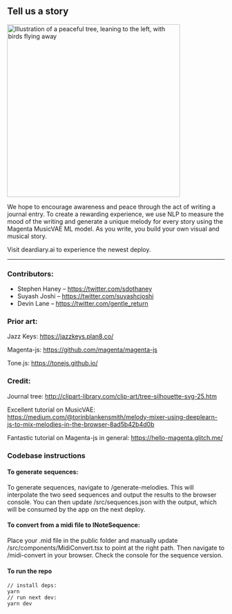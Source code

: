 ## Tell us a story

<img src="https://deardiary.ai/complete-tree.png" width="400" alt="Illustration of a peaceful tree, leaning to the left, with birds flying away" />

We hope to encourage awareness and peace through the act of writing a journal entry. To create a rewarding experience, we use NLP to measure the mood of the writing and generate a unique melody for every story using the Magenta MusicVAE ML model. As you write, you build your own visual and musical story.

Visit deardiary.ai to experience the newest deploy.

---

### Contributors:

- Stephen Haney – https://twitter.com/sdothaney
- Suyash Joshi – https://twitter.com/suyashcjoshi
- Devin Lane – https://twitter.com/gentle_return

### Prior art:

Jazz Keys: https://jazzkeys.plan8.co/

Magenta-js: https://github.com/magenta/magenta-js

Tone.js: https://tonejs.github.io/

### Credit:

Journal tree:
http://clipart-library.com/clip-art/tree-silhouette-svg-25.htm

Excellent tutorial on MusicVAE:
https://medium.com/@torinblankensmith/melody-mixer-using-deeplearn-js-to-mix-melodies-in-the-browser-8ad5b42b4d0b

Fantastic tutorial on Magenta-js in general:
https://hello-magenta.glitch.me/

### Codebase instructions

#### To generate sequences:

To generate sequences, navigate to /generate-melodies. This will interpolate the two seed sequences and output the results to the browser console. You can then update /src/sequences.json with the output, which will be consumed by the app on the next deploy.

#### To convert from a midi file to INoteSequence:

Place your .mid file in the public folder and manually update /src/components/MidiConvert.tsx to point at the right path. Then navigate to /midi-convert in your browser. Check the console for the sequence version.

#### To run the repo

```
// install deps:
yarn
// run next dev:
yarn dev
```
